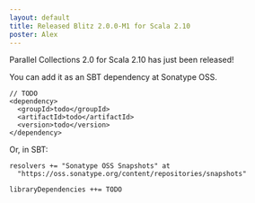 ```yaml
---
layout: default
title: Released Blitz 2.0.0-M1 for Scala 2.10
poster: Alex
---
```



Parallel Collections 2.0 for Scala 2.10 has just been released!

You can add it as an SBT dependency at Sonatype OSS.

    // TODO
    <dependency>
      <groupId>todo</groupId>
      <artifactId>todo</artifactId>
      <version>todo</version>
    </dependency>

Or, in SBT:

    resolvers += "Sonatype OSS Snapshots" at
      "https://oss.sonatype.org/content/repositories/snapshots"

    libraryDependencies ++= TODO


